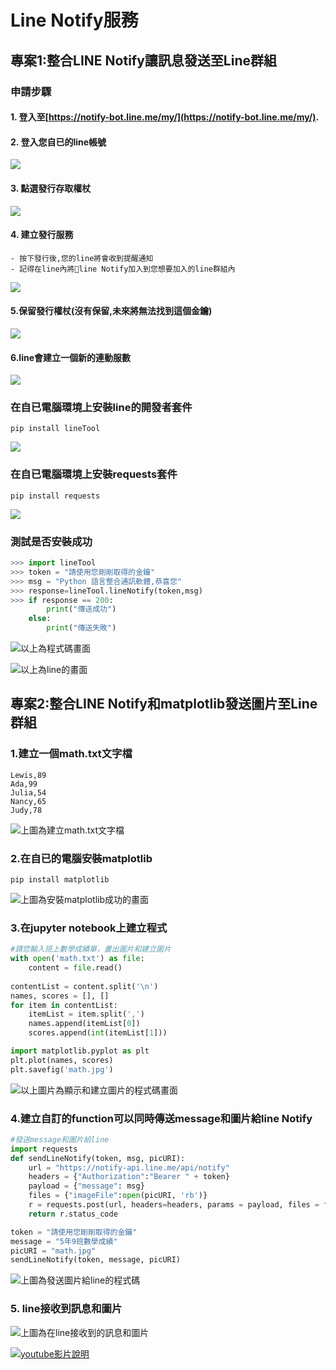 # Line Notify服務
## 專案1:整合LINE Notify讓訊息發送至Line群組

### 申請步驟
#### 1. 登入至[https://notify-bot.line.me/my/](https://notify-bot.line.me/my/). 

#### 2. 登入您自已的line帳號  
![](line_log_in.png)

#### 3. 點選發行存取權杖  
![](image1.png)

#### 4. 建立發行服務
	- 按下發行後,您的line將會收到提醒通知
	- 記得在line內將line Notify加入到您想要加入的line群組內
	
![](image2.png)  

#### 5.保留發行權杖(沒有保留,未來將無法找到這個金鑰)  
![](image3.png)

#### 6.line會建立一個新的連動服數
![](image5.png)

### 在自已電腦環境上安裝line的開發者套件
	pip install lineTool
![](image6.png)

### 在自已電腦環境上安裝requests套件
	pip install requests
![](image7.png)

### 測試是否安裝成功  
```python
>>> import lineTool
>>> token = "請使用您剛剛取得的金鑰"
>>> msg = "Python 語言整合通訊軟體,恭喜您"
>>> response=lineTool.lineNotify(token,msg)
>>> if response == 200:
	    print("傳送成功")
	else:
	    print("傳送失敗")
```

![以上為程式碼畫面](image8.png) 
 
![以上為line的畫面](image9.png)

## 專案2:整合LINE Notify和matplotlib發送圖片至Line群組

### 1.建立一個math.txt文字檔
```
Lewis,89
Ada,99
Julia,54
Nancy,65
Judy,78
```
![上圖為建立math.txt文字檔](image11.png)

### 2.在自已的電腦安裝matplotlib
	pip install matplotlib
![上圖為安裝matplotlib成功的畫面](image10.png)

### 3.在jupyter notebook上建立程式
```python
#請您輸入班上數學成績單，畫出圖片和建立圖片
with open('math.txt') as file:
    content = file.read()
    
contentList = content.split('\n')    
names, scores = [], []
for item in contentList:
    itemList = item.split(',')
    names.append(itemList[0])
    scores.append(int(itemList[1]))

import matplotlib.pyplot as plt
plt.plot(names, scores)
plt.savefig('math.jpg')
```
![以上圖片為顯示和建立圖片的程式碼畫面](image12.png)

### 4.建立自訂的function可以同時傳送message和圖片給line Notify
```python
#發送message和圖片給line
import requests
def sendLineNotify(token, msg, picURI):
    url = "https://notify-api.line.me/api/notify"
    headers = {"Authorization":"Bearer " + token}
    payload = {"message": msg}
    files = {"imageFile":open(picURI, 'rb')}
    r = requests.post(url, headers=headers, params = payload, files = files)
    return r.status_code

token = "請使用您剛剛取得的金鑰"
message = "5年9班數學成績"
picURI = "math.jpg"
sendLineNotify(token, message, picURI)
```
![上圖為發送圖片給line的程式碼](image13.png)

### 5. line接收到訊息和圖片
![上圖為在line接收到的訊息和圖片](image14.png)





[![youtube影片說明](https://img.youtube.com/vi/3bFdKi86pBw/1.jpg)](https://youtu.be/3bFdKi86pBw)
